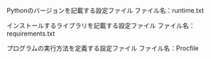 Pythonのバージョンを記載する設定ファイル
ファイル名：runtime.txt

インストールするライブラリを記載する設定ファイル
ファイル名：requirements.txt

プログラムの実行方法を定義する設定ファイル
ファイル名：Procfile
